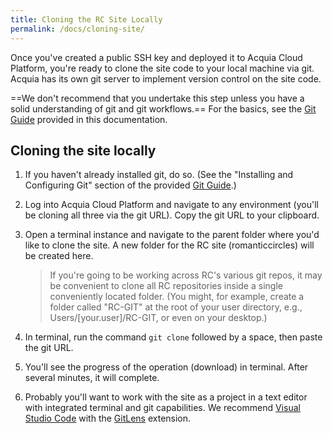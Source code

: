 ```yaml
---
title: Cloning the RC Site Locally
permalink: /docs/cloning-site/
---
```


Once you've created a public SSH key and deployed it to Acquia Cloud Platform, you're ready to clone the site code to your local machine via git. Acquia has its own git server to implement version control on the site code.

==We don't recommend that you undertake this step unless you have a solid understanding of git and git workflows.== For the basics, see the [Git Guide](../git-guide.md) provided in this documentation.

## Cloning the site locally

1. If you haven't already installed git, do so. (See the "Installing and Configuring Git" section of the provided [Git Guide](../git-guide.md).)

2. Log into Acquia Cloud Platform and navigate to any environment (you'll be cloning all three via the git URL). Copy the git URL to your clipboard.

3. Open a terminal instance and navigate to the parent folder where you'd like to clone the site. A new folder for the RC site (romanticcircles) will be created here.
   > If you're going to be working across RC's various git repos, it may be convenient to clone all RC repositories inside a single conveniently located folder. (You might, for example, create a folder called "RC-GIT" at the root of your user directory, e.g., Users/[your.user]/RC-GIT, or even on your desktop.)

4. In terminal, run the command `git clone` followed by a space, then paste the git URL.

5. You'll see the progress of the operation (download) in terminal. After several minutes, it will complete.

6. Probably you'll want to work with the site as a project in a text editor with integrated terminal and git capabilities. We recommend [Visual Studio Code](https://code.visualstudio.com/download) with the [GitLens](https://marketplace.visualstudio.com/items?itemName=eamodio.gitlens) extension.
